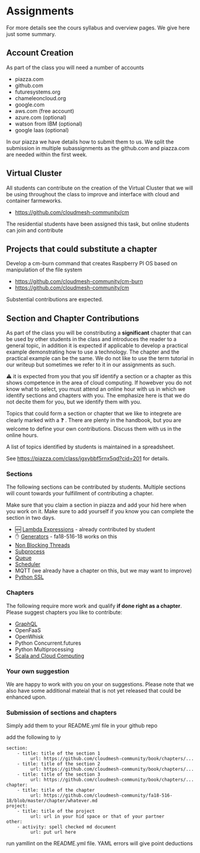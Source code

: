 # Assignments

For more details see the cours syllabus and overview pages. We give
here just some summary.

## Account Creation

As part of the class you will need a number of accounts

* piazza.com
* github.com
* futuresystems.org
* chameleoncloud.org
* google.com
* aws.com (free account)
* azure.com (optional)
* watson from IBM (optional)
* google Iaas (optional)

In our piazza we have details how to submit them to us. We split the
submission in multiple subassignments as the github.com and piazza.com
are needed within the first week.

## Virtual Cluster

All students can contribute on the creation of the Virtual Cluster
that we will be using throughout the class to improve and interface
with cloud and container farmeworks.

* <https://github.com/cloudmesh-community/cm>

The residential students have been assigned this task, but online
students can join and contribute

## Projects that could substitute a chapter 

Develop a cm-burn command that creates Raspberry PI OS based on
manipulation of the file system

* <https://github.com/cloudmesh-community/cm-burn>
* <https://github.com/cloudmesh-community/cm>

Substential contributions are expected.

## Section and Chapter Contributions

As part of the class you will be constributing a **significant**
chapter that can be used by other students in the class and introduces
the reader to a general topic, in addition it is expected if
applicable to develop a practical example demonstrating how to use a
technology. The chapter and the practical example can be the same. We
do not like to use the term tutorial in our writeup but sometimes we
refer to it in our assignments as such.

:warning: it is expected from you that you slf identify a section or a 
chapter as this shows competence in the area of cloud computing. If 
howebver you do not know what to select, you must attend an online hour 
with us in which we identify sections and chapters with you. The 
emphasize here is that we do not decite them for you, but we identify 
them with you.

Topics that could form a section or chapter that we like to integrete 
are clearly marked with a :question: . There are plenty in the handbook, 
but you are welcome to define your own contributions. Discuss them with 
us in the online hours.

A list of topics identified by students is maintained in a spreadsheet.

See <https://piazza.com/class/jgxybbf5rnx5qd?cid=201> for details.

### Sections

The following sections can be contributed by students. Multiple
sections will count towards your fulfillment of contributing a
chapter.

Make sure that you claim a section in piazza and add your hid here when you work on it.
Make sure to add yourself if you know you can complete the section in two days.

* :new: [Lambda Expressions](#lambda-expressions) - already contributed by student
* :hand: [Generators](#generators) - fa18-516-18 works on this
* [Non Blocking Threads](#non-blocking-threads)
* [Subprocess](#subprocess)
* [Queue](#queue)
* [Scheduler](#scheduler)
* MQTT (we already have a chapter on this, but we may want to improve)
* [Python SSL](#python-ssl)

### Chapters

The following require more work and qualify **if done right as a
chapter**. Please suggest chapters you like to contribute:

* [GraphQL](#s-graphql)
* OpenFaaS
* OpenWhisk
* Python Concurrent.futures
* Python Multiprocessing
* [Scala and Cloud Computing](#scala-and-cloud-computing)

### Your own suggestion

We are happy to work with you on your on suggestions. Please note that
we also have some additional mateial that is not yet released that
could be enhanced upon.

### Submission of sections and chapters

Simply add them to your README.yml file in your github repo

add the following to iy

```
section:
    - title: title of the section 1
         url: https://github.com/cloudmesh-community/book/chapters/...
    - title: title of the section 2
         url: https://github.com/cloudmesh-community/book/chapters/...    
    - title: title of the section 3
         url: https://github.com/cloudmesh-community/book/chapters/...         
chapter:
    - title: title of the chapter
         url: https://github.com/cloudmesh-community/fa18-516-18/blob/master/chapter/whatever.md         
project:
    - title: title of the project
         url: url in your hid space or that of your partner
other:
    - activity: spell checked md document
         url: put url here
```

run yamllint on the README.yml file. YAML errors will give point deductions

